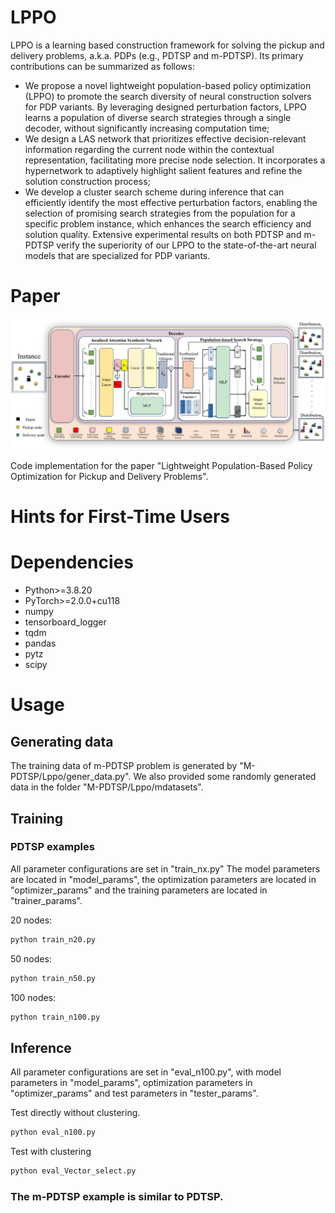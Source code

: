 # LPPO
LPPO is a learning based construction framework for solving the pickup and delivery problems, a.k.a. PDPs (e.g., PDTSP and m-PDTSP).
Its primary contributions can be summarized as follows:
- We propose a novel lightweight population-based policy optimization (LPPO) to promote the search diversity of neural construction solvers for PDP variants. By leveraging designed perturbation factors, LPPO learns a population of diverse search strategies through a single decoder, without significantly increasing computation time;
- We design a LAS network that prioritizes effective decision-relevant information regarding the current node within the contextual representation, facilitating more precise node selection. It incorporates a hypernetwork to adaptively highlight salient features and refine the solution construction process;
- We develop a cluster search scheme during inference that can efficiently identify the most effective perturbation factors, enabling the selection of promising search strategies from the population for a specific problem instance, which enhances the search efficiency and solution quality. Extensive experimental results on both PDTSP and m-PDTSP verify the superiority of our LPPO to the state-of-the-art neural models that are specialized for PDP variants.


# Paper
![architecture](modul515.png)

Code implementation for the paper "Lightweight Population-Based Policy Optimization for Pickup and Delivery Problems".


# Hints for First-Time Users


# Dependencies
* Python>=3.8.20
* PyTorch>=2.0.0+cu118
* numpy
* tensorboard_logger
* tqdm
* pandas 
* pytz
* scipy

# Usage
## Generating data
The training data of m-PDTSP problem is generated by "M-PDTSP/Lppo/gener_data.py". We also provided some randomly generated data in the folder "M-PDTSP/Lppo/mdatasets".

## Training
### PDTSP examples
All parameter configurations are set in "train_nx.py" The model parameters are located in "model_params", the optimization parameters are located in "optimizer_params" and the training parameters are located in "trainer_params".

20 nodes:
```python
python train_n20.py
```

50 nodes:
```python
python train_n50.py
```

100 nodes:
```python
python train_n100.py
```

## Inference
All parameter configurations are set in "eval_n100.py", with model parameters in "model_params", optimization parameters in "optimizer_params" and test parameters in "tester_params".

Test directly without clustering.
```python
python eval_n100.py
```
Test with clustering
```python
python eval_Vector_select.py
```

### The m-PDTSP example is similar to PDTSP.
